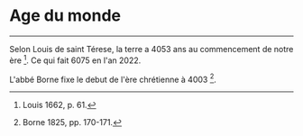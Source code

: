 # Age du monde

***

Selon Louis de saint Térese, la terre a 4053 ans au commencement de notre ère [^1]. Ce qui fait 6075 en l'an 2022.

[^1]: Louis 1662, p. 61.

L'abbé Borne fixe le debut de l'ère chrétienne à 4003 [^2].

[^2]: Borne 1825, pp. 170-171.
